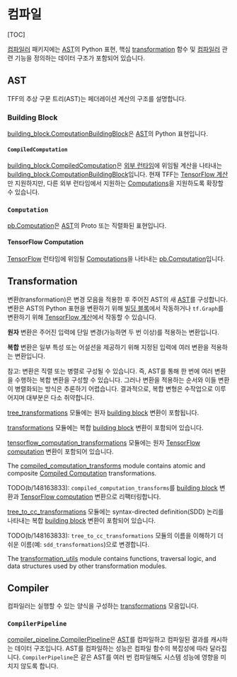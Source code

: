 # 컴파일

[TOC]

[컴파일러](https://github.com/tensorflow/federated/blob/master/tensorflow_federated/python/core/impl/compiler) 패키지에는 [AST](#ast)의 Python 표현, 핵심 [transformation](#transformation) 함수 및 [컴파일러](#compiler) 관련 기능을 정의하는 데이터 구조가 포함되어 있습니다.

## AST

TFF의 추상 구문 트리(AST)는 페더레이션 계산의 구조를 설명합니다.

### Building Block

[building_block.ComputationBuildingBlock](https://github.com/tensorflow/federated/blob/master/tensorflow_federated/python/core/impl/compiler/building_blocks.py)은 [AST](#ast)의 Python 표현입니다.

#### `CompiledComputation`

[building_block.CompiledComputation](https://github.com/tensorflow/federated/blob/master/tensorflow_federated/python/core/impl/compiler/building_blocks.py)은 [외부 런타임](https://github.com/tensorflow/federated/blob/master/tensorflow_federated/python/core/impl/compiler/building_blocks.py)에 위임될 계산을 나타내는 [building_block.ComputationBuildingBlock](execution.md#external-runtime)입니다. 현재 TFF는 [TensorFlow 계산](#tensorFlow-computation)만 지원하지만, 다른 외부 런타임에서 지원하는 [Computations](#computation)을 지원하도록 확장할 수 있습니다.

### `Computation`

[pb.Computation](https://github.com/tensorflow/federated/blob/master/tensorflow_federated/proto/v0/computation.proto)은 [AST](#ast)의 Proto 또는 직렬화된 표현입니다.

#### TensorFlow Computation

[TensorFlow](https://github.com/tensorflow/federated/blob/master/tensorflow_federated/proto/v0/computation.proto) 런타임에 위임될 [Computations](#computation)을 나타내는 [pb.Computation](execution.md#tensorflow)입니다.

## Transformation

변환(transformation)은 변경 모음을 적용한 후 주어진 AST의 새 [AST](#ast)를 구성합니다. 변환은 AST의 Python 표현을 변환하기 위해 [빌딩 블록](#building-block)에서 작동하거나 `tf.Graph`를 변환하기 위해 [TensorFlow 계산](#tensorFlow-computation)에서 작동할 수 있습니다.

**원자** 변환은 주어진 입력에 단일 변경(가능하면 두 번 이상)를 적용하는 변환입니다.

**복합** 변환은 일부 특성 또는 어설션을 제공하기 위해 지정된 입력에 여러 변환을 적용하는 변환입니다.

참고: 변환은 직렬 또는 병렬로 구성될 수 있습니다. 즉, AST를 통해 한 번에 여러 변환을 수행하는 복합 변환을 구성할 수 있습니다. 그러나 변환을 적용하는 순서와 이들 변환이 병렬화되는 방식은 추론하기 어렵습니다. 결과적으로, 복합 변형은 수작업으로 이루어지며 대부분은 다소 취약합니다.

[tree_transformations](https://github.com/tensorflow/federated/blob/master/tensorflow_federated/python/core/impl/compiler/tree_transformations.py) 모듈에는 원자 [building block](#building-block) 변환이 포함됩니다.

[transformations](https://github.com/tensorflow/federated/blob/master/tensorflow_federated/python/core/impl/compiler/transformations.py) 모듈에는 복합 [building block](#building-block) 변환이 포함되어 있습니다.

[tensorflow_computation_transformations](https://github.com/tensorflow/federated/blob/master/tensorflow_federated/python/core/impl/compiler/tensorflow_computation_transformations.py) 모듈에는 원자 [TensorFlow computation](#tensorflow-computation) 변환이 포함되어 있습니다.

The [compiled_computation_transforms](https://github.com/tensorflow/federated/blob/master/tensorflow_federated/python/core/impl/compiler/compiled_computation_transforms.py) module contains atomic and composite [Compiled Computation](#compiled-computation) transformations.

TODO(b/148163833): `compiled_computation_transforms`를 [building block](#building-block) 변환과 [TensorFlow computation](#tensorflow-computation) 변환으로 리팩터링합니다.

[tree_to_cc_transformations](https://github.com/tensorflow/federated/blob/master/tensorflow_federated/python/core/impl/tree_to_cc_transformations.py) 모듈에는 syntax-directed definition(SDD) 논리를 나타내는 복합 [building block](#building-block) 변환이 포함되어 있습니다.

TODO(b/148163833): `tree_to_cc_transformations` 모듈의 이름을 이해하기 더 쉬운 이름(예: `sdd_transformations`)으로 변경합니다.

The [transformation_utils](https://github.com/tensorflow/federated/blob/master/tensorflow_federated/python/core/impl/compiler/transformation_utils.py) module contains functions, traversal logic, and data structures used by other transformation modules.

## Compiler

컴파일러는 실행할 수 있는 양식을 구성하는 [transformations](#transformation) 모음입니다.

### `CompilerPipeline`

[compiler_pipeline.CompilerPipeline](https://github.com/tensorflow/federated/blob/master/tensorflow_federated/python/core/impl/compiler/compiler_pipeline.py)은 [AST](#ast)를 컴파일하고 컴파일된 결과를 캐시하는 데이터 구조입니다. AST를 컴파일하는 성능은 컴파일 함수의 복잡성에 따라 달라집니다. `CompilerPipeline`은 같은 AST를 여러 번 컴파일해도 시스템 성능에 영향을 미치지 않도록 합니다.

